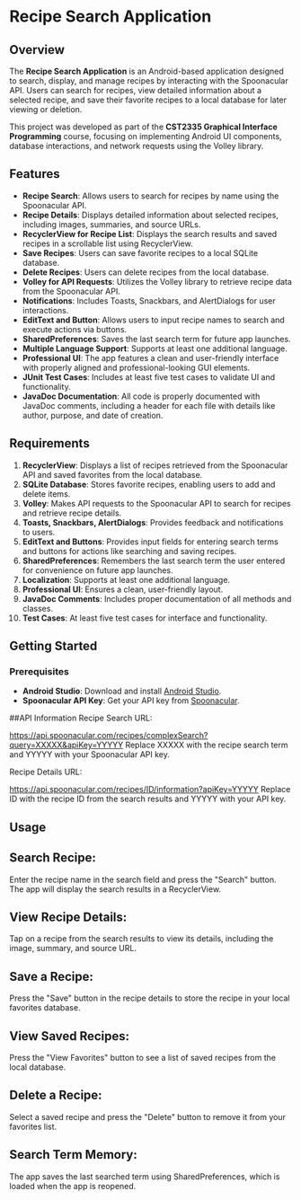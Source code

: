 # Recipe Search Application

## Overview
The **Recipe Search Application** is an Android-based application designed to search, display, and manage recipes by interacting with the Spoonacular API. Users can search for recipes, view detailed information about a selected recipe, and save their favorite recipes to a local database for later viewing or deletion.

This project was developed as part of the **CST2335 Graphical Interface Programming** course, focusing on implementing Android UI components, database interactions, and network requests using the Volley library.

## Features
- **Recipe Search**: Allows users to search for recipes by name using the Spoonacular API.
- **Recipe Details**: Displays detailed information about selected recipes, including images, summaries, and source URLs.
- **RecyclerView for Recipe List**: Displays the search results and saved recipes in a scrollable list using RecyclerView.
- **Save Recipes**: Users can save favorite recipes to a local SQLite database.
- **Delete Recipes**: Users can delete recipes from the local database.
- **Volley for API Requests**: Utilizes the Volley library to retrieve recipe data from the Spoonacular API.
- **Notifications**: Includes Toasts, Snackbars, and AlertDialogs for user interactions.
- **EditText and Button**: Allows users to input recipe names to search and execute actions via buttons.
- **SharedPreferences**: Saves the last search term for future app launches.
- **Multiple Language Support**: Supports at least one additional language.
- **Professional UI**: The app features a clean and user-friendly interface with properly aligned and professional-looking GUI elements.
- **JUnit Test Cases**: Includes at least five test cases to validate UI and functionality.
- **JavaDoc Documentation**: All code is properly documented with JavaDoc comments, including a header for each file with details like author, purpose, and date of creation.

## Requirements
1. **RecyclerView**: Displays a list of recipes retrieved from the Spoonacular API and saved favorites from the local database.
2. **SQLite Database**: Stores favorite recipes, enabling users to add and delete items.
3. **Volley**: Makes API requests to the Spoonacular API to search for recipes and retrieve recipe details.
4. **Toasts, Snackbars, AlertDialogs**: Provides feedback and notifications to users.
5. **EditText and Buttons**: Provides input fields for entering search terms and buttons for actions like searching and saving recipes.
6. **SharedPreferences**: Remembers the last search term the user entered for convenience on future app launches.
7. **Localization**: Supports at least one additional language.
8. **Professional UI**: Ensures a clean, user-friendly layout.
9. **JavaDoc Comments**: Includes proper documentation of all methods and classes.
10. **Test Cases**: At least five test cases for interface and functionality.

## Getting Started

### Prerequisites
- **Android Studio**: Download and install [Android Studio](https://developer.android.com/studio).
- **Spoonacular API Key**: Get your API key from [Spoonacular](https://spoonacular.com/food-api/console#Dashboard).
  
##API Information
Recipe Search URL:

https://api.spoonacular.com/recipes/complexSearch?query=XXXXX&apiKey=YYYYY
Replace XXXXX with the recipe search term and YYYYY with your Spoonacular API key.

Recipe Details URL:

https://api.spoonacular.com/recipes/ID/information?apiKey=YYYYY
Replace ID with the recipe ID from the search results and YYYYY with your API key.

## Usage

## Search Recipe:

Enter the recipe name in the search field and press the "Search" button.
The app will display the search results in a RecyclerView.

## View Recipe Details:

Tap on a recipe from the search results to view its details, including the image, summary, and source URL.

## Save a Recipe:

Press the "Save" button in the recipe details to store the recipe in your local favorites database.

## View Saved Recipes:

Press the "View Favorites" button to see a list of saved recipes from the local database.

## Delete a Recipe:

Select a saved recipe and press the "Delete" button to remove it from your favorites list.

## Search Term Memory:

The app saves the last searched term using SharedPreferences, which is loaded when the app is reopened.

